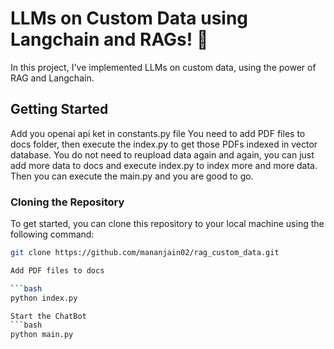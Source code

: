 # LLMs on Custom Data using Langchain and RAGs! 🤖

In this project, I've implemented LLMs on custom data, using the power of RAG and Langchain.

## Getting Started

Add you openai api ket in constants.py file
You need to add PDF files to docs folder, then execute the index.py to get those PDFs indexed in vector database.
You do not need to reupload data again and again, you can just add more data to docs and execute index.py to index more and more data.
Then you can execute the main.py and you are good to go.

### Cloning the Repository

To get started, you can clone this repository to your local machine using the following command:

```bash
git clone https://github.com/mananjain02/rag_custom_data.git

Add PDF files to docs

```bash
python index.py

Start the ChatBot
```bash
python main.py
